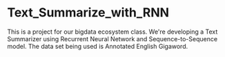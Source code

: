 # Text_Summarize_with_RNN

This is a project for our bigdata ecosystem class. We're developing a Text Summarizer using Recurrent Neural Network and Sequence-to-Sequence model. The data set being used is Annotated English Gigaword.
